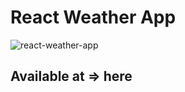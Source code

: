 # React Weather App

![react-weather-app](https://user-images.githubusercontent.com/102401307/228265867-30f7a296-0652-41f5-b5ae-5e66083f7d5f.png)


## Available at => here

